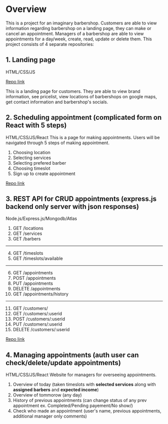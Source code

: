 # Overview

This is a project for an imaginary barbershop. Customers are able to view information regarding barbershop on a landing page, they can make or cancel an appointment. Managers of a barbershop are able to view appointments for a day/week, create, read, update or delete them. 
This project consists of 4 separate repositories:

## 1. Landing page
HTML/CSS/JS

[Repo link](https://github.com/Hikyn/barbershop-project-landing)

This is a landing page for customers. They are able to view brand information, see pricelist, view locations of barbershops on google maps, get contact information and barbershop's socials.
## 2. Scheduling appointment (complicated form on React with 5 steps)
HTML/CSS/JS/React
This is a page for making appointments. Users will be navigated through 5 steps of making appointment.
1. Choosing location
2. Selecting services
3. Selecting prefered barber
4. Choosing timeslot
5. Sign up to create appointment

[Repo link](https://github.com/Hikyn/barbershop-project-form)
## 3. REST API for CRUD appointments (express.js backend only server with json responses)
Node.js/Express.js/Mongodb/Atlas
1. GET /locations
2. GET /services
3. GET /barbers
---
4. GET /timeslots
5. GET /timeslots/available
---
6. GET /appointments
7. POST /appointments
8. PUT /appointments
9. DELETE /appointments
10. GET /appointments/history
---
11. GET /customers/
12. GET /customers/:userid
13. POST /customers/:userid
14. PUT /customers/:userid
15. DELETE /customers/:userid

[Repo link](https://github.com/Hikyn/barbershop-project-backend/)
## 4. Managing appointments (auth user can check/delete/update appointments)
HTML/CSS/JS/React
Website for managers for overseeing appointments.

1. Overview of today (taken timeslots with **selected services** along with **assigned barbers** and **expected income**)
2. Overview of tommorow (any day)
3. History of previous appointments (can change status of any prev appointment ex. Completed/Pending payement/No show/)
4. Check who made an appointment (user's name, previous appointments, additional manager only comments)
